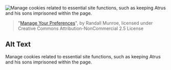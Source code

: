![Manage cookies related to essential site functions, such as keeping Atrus and his sons imprisoned within the page.](https://imgs.xkcd.com/comics/manage_your_preferences.png)
> "[Manage Your Preferences](https://xkcd.com/2432/)", by Randall Munroe, licensed under Creative Commons Attribution-NonCommercial 2.5 License

## Alt Text
Manage cookies related to essential site functions, such as keeping Atrus and his sons imprisoned within the page.
